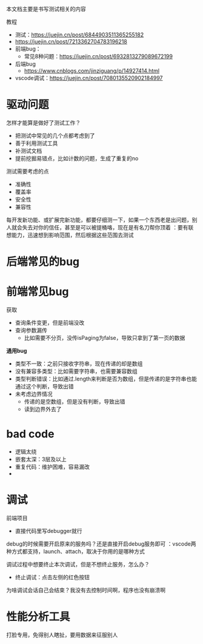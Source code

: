 本文档主要是书写测试相关的内容

教程

- 测试：<https://juejin.cn/post/6844903511365255182>
- <https://juejin.cn/post/7213362704783196218>
- 前端bug：
  - 常见8种问题：<https://juejin.cn/post/6932813279089672199>
- 后端bug
  - <https://www.cnblogs.com/jinziguang/p/14927414.html>
- vscode调试：<https://juejin.cn/post/7080135520902184997>

# 驱动问题

怎样才能算是做好了测试工作？

- 把测试中常见的几个点都考虑到了
- 善于利用测试工具
- 补测试文档
- 提前挖掘易错点，比如计数的问题，生成了重复的no

测试需要考虑的点

- 准确性
- 覆盖率
- 安全性
- 兼容性

每开发新功能、或扩展完新功能，都要仔细测一下，如果一个东西老是出问题，别人就会失去对你的信任，甚至是可以被提桶咯，现在是有名刀帮你顶着
：要有联想能力，迅速想到影响范围，然后根据这些范围去测试

# 后端常见的bug

# 前端常见bug

获取

- 查询条件变更，但是前端没改
- 查询参数漏传
  - 比如需要不分页，没传isPaging为false，导致只拿到了第一页的数据

**通用bug**

- 类型不一致：之前只接收字符串，现在传递的却是数组
- 没有兼容多类型：比如需要字符串，也需要兼容数组
- 类型判断错误：比如通过.length来判断是否为数组，但是传递的是字符串也能通过这个判断，导致出错
- 未考虑边界情况
  - 传递的是空数组，但是没有判断，导致出错
  - 读到边界外去了

# bad code

- 逻辑太绕
- 嵌套太深：3层及以上
- 重复代码：维护困难，容易漏改
-

# 调试

前端项目

- 直接代码里写debugger就行

debug的时候需要开启原来的服务吗？还是直接开启debug服务即可
：vscode两种方式都支持，launch、attach，取决于你用的是哪种方式

调试过程中想要终止本次调试，但是不想终止服务，怎么办？

- 终止调试：点击左侧的红色按钮

为啥调试会话自己会结束？我没有去控制时间啊，程序也没有崩溃啊

# 性能分析工具

打脸专用，免得别人瞎扯，要用数据来征服别人

